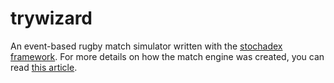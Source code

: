 # trywizard

An event-based rugby match simulator written with the [stochadex framework](https://github.com/umbralcalc/stochadex). For more details on how the match engine was created, you can read [this article](https://umbralcalc.github.io/posts/trywizard.html).

